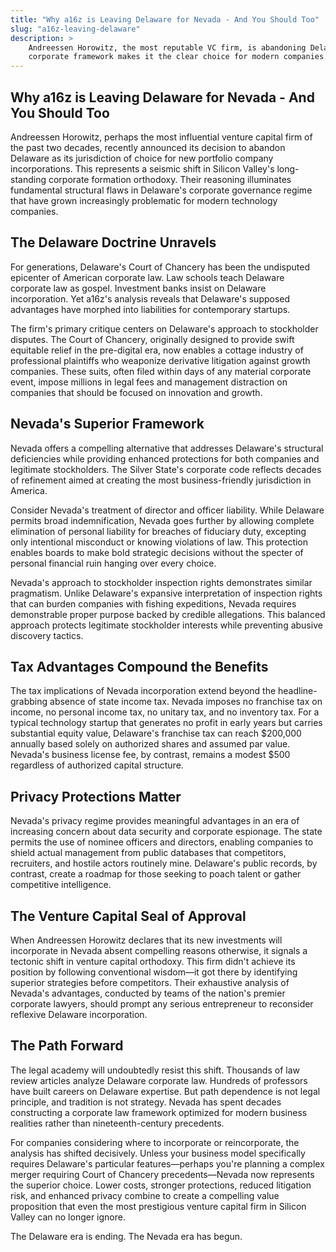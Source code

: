 ```yaml
---
title: "Why a16z is Leaving Delaware for Nevada - And You Should Too"
slug: "a16z-leaving-delaware"
description: >
    Andreessen Horowitz, the most reputable VC firm, is abandoning Delaware. Learn why Nevada's superior
    corporate framework makes it the clear choice for modern companies...
---
```


## Why a16z is Leaving Delaware for Nevada - And You Should Too

Andreessen Horowitz, perhaps the most influential venture capital firm of the past two decades, recently announced its
decision to abandon Delaware as its jurisdiction of choice for new portfolio company incorporations. This represents a
seismic shift in Silicon Valley's long-standing corporate formation orthodoxy. Their reasoning illuminates fundamental
structural flaws in Delaware's corporate governance regime that have grown increasingly problematic for modern
technology companies.

## The Delaware Doctrine Unravels

For generations, Delaware's Court of Chancery has been the undisputed epicenter of American corporate law. Law schools
teach Delaware corporate law as gospel. Investment banks insist on Delaware incorporation. Yet a16z's analysis reveals
that Delaware's supposed advantages have morphed into liabilities for contemporary startups.

The firm's primary critique centers on Delaware's approach to stockholder disputes. The Court of Chancery, originally
designed to provide swift equitable relief in the pre-digital era, now enables a cottage industry of professional
plaintiffs who weaponize derivative litigation against growth companies. These suits, often filed within days of any
material corporate event, impose millions in legal fees and management distraction on companies that should be focused
on innovation and growth.

## Nevada's Superior Framework

Nevada offers a compelling alternative that addresses Delaware's structural deficiencies while providing enhanced
protections for both companies and legitimate stockholders. The Silver State's corporate code reflects decades of
refinement aimed at creating the most business-friendly jurisdiction in America.

Consider Nevada's treatment of director and officer liability. While Delaware permits broad indemnification, Nevada goes
further by allowing complete elimination of personal liability for breaches of fiduciary duty, excepting only
intentional misconduct or knowing violations of law. This protection enables boards to make bold strategic decisions
without the specter of personal financial ruin hanging over every choice.

Nevada's approach to stockholder inspection rights demonstrates similar pragmatism. Unlike Delaware's expansive
interpretation of inspection rights that can burden companies with fishing expeditions, Nevada requires demonstrable
proper purpose backed by credible allegations. This balanced approach protects legitimate stockholder interests while
preventing abusive discovery tactics.

## Tax Advantages Compound the Benefits

The tax implications of Nevada incorporation extend beyond the headline-grabbing absence of state income tax. Nevada
imposes no franchise tax on income, no personal income tax, no unitary tax, and no inventory tax. For a typical
technology startup that generates no profit in early years but carries substantial equity value, Delaware's franchise
tax can reach $200,000 annually based solely on authorized shares and assumed par value. Nevada's business license fee,
by contrast, remains a modest $500 regardless of authorized capital structure.

## Privacy Protections Matter

Nevada's privacy regime provides meaningful advantages in an era of increasing concern about data security and corporate
espionage. The state permits the use of nominee officers and directors, enabling companies to shield actual management
from public databases that competitors, recruiters, and hostile actors routinely mine. Delaware's public records, by
contrast, create a roadmap for those seeking to poach talent or gather competitive intelligence.

## The Venture Capital Seal of Approval

When Andreessen Horowitz declares that its new investments will incorporate in Nevada absent compelling reasons
otherwise, it signals a tectonic shift in venture capital orthodoxy. This firm didn't achieve its position by following
conventional wisdom—it got there by identifying superior strategies before competitors. Their exhaustive analysis of
Nevada's advantages, conducted by teams of the nation's premier corporate lawyers, should prompt any serious
entrepreneur to reconsider reflexive Delaware incorporation.

## The Path Forward

The legal academy will undoubtedly resist this shift. Thousands of law review articles analyze Delaware corporate law.
Hundreds of professors have built careers on Delaware expertise. But path dependence is not legal principle, and
tradition is not strategy. Nevada has spent decades constructing a corporate law framework optimized for modern
business realities rather than nineteenth-century precedents.

For companies considering where to incorporate or reincorporate, the analysis has shifted decisively. Unless your
business model specifically requires Delaware's particular features—perhaps you're planning a complex merger requiring
Court of Chancery precedents—Nevada now represents the superior choice. Lower costs, stronger protections, reduced
litigation risk, and enhanced privacy combine to create a compelling value proposition that even the most prestigious
venture capital firm in Silicon Valley can no longer ignore.

The Delaware era is ending. The Nevada era has begun.
